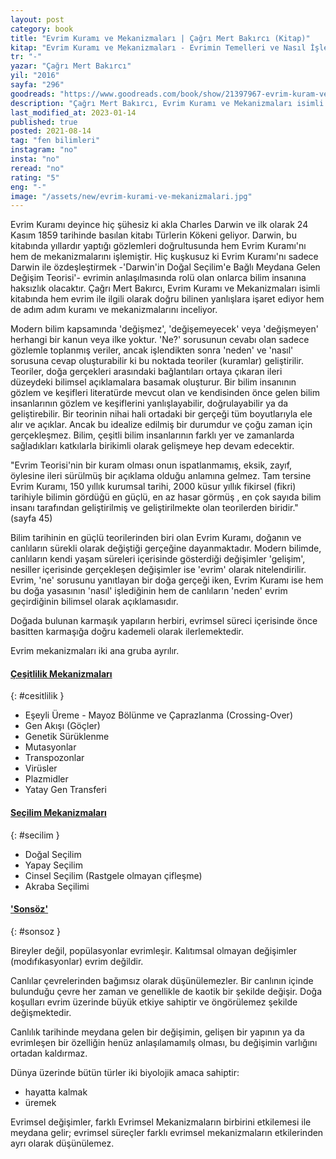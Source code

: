 ```yaml
---
layout: post
category: book
title: "Evrim Kuramı ve Mekanizmaları | Çağrı Mert Bakırcı (Kitap)"
kitap: "Evrim Kuramı ve Mekanizmaları - Evrimin Temelleri ve Nasıl İşlediği Üzerine"
tr: "-"
yazar: "Çağrı Mert Bakırcı"
yil: "2016"
sayfa: "296"
goodreads: "https://www.goodreads.com/book/show/21397967-evrim-kuram-ve-mekanizmalar"
description: "Çağrı Mert Bakırcı, Evrim Kuramı ve Mekanizmaları isimli kitabında hem evrim ile ilgili olarak doğru bilinen yanlışlara işaret ediyor hem de adım adım kuramı ve mekanizmalarını inceliyor."
last_modified_at: 2023-01-14
published: true
posted: 2021-08-14
tag: "fen bilimleri"
instagram: "no"
insta: "no"
reread: "no"
rating: "5"
eng: "-"
image: "/assets/new/evrim-kurami-ve-mekanizmalari.jpg"
---
```


Evrim Kuramı deyince hiç şühesiz ki akla Charles Darwin ve ilk olarak 24 Kasım 1859 tarihinde basılan kitabı Türlerin Kökeni geliyor. Darwin, bu kitabında yıllardır yaptığı gözlemleri doğrultusunda hem Evrim Kuramı'nı hem de mekanizmalarını işlemiştir. Hiç kuşkusuz ki Evrim Kuramı'nı sadece Darwin ile özdeşleştirmek -'Darwin'in Doğal Seçilim'e Bağlı Meydana Gelen Değişim Teorisi'- evrimin anlaşılmasında rolü olan onlarca bilim insanına haksızlık olacaktır. Çağrı Mert Bakırcı, Evrim Kuramı ve Mekanizmaları isimli kitabında hem evrim ile ilgili olarak doğru bilinen yanlışlara işaret ediyor hem de adım adım kuramı ve mekanizmalarını inceliyor.

Modern bilim kapsamında 'değişmez', 'değişemeyecek' veya 'değişmeyen' herhangi bir kanun veya ilke yoktur. 'Ne?' sorusunun cevabı olan sadece gözlemle toplanmış veriler, ancak işlendikten sonra 'neden' ve 'nasıl' sorusuna cevap oluşturabilir ki bu noktada teoriler (kuramlar) geliştirilir. Teoriler, doğa gerçekleri arasındaki bağlantıları ortaya çıkaran ileri düzeydeki bilimsel açıklamalara basamak oluşturur. Bir bilim insanının gözlem ve keşifleri literatürde mevcut olan ve kendisinden önce gelen bilim insanlarının gözlem ve keşiflerini yanlışlayabilir, doğrulayabilir ya da geliştirebilir. Bir teorinin nihai hali ortadaki bir gerçeği tüm boyutlarıyla ele alır ve açıklar. Ancak bu idealize edilmiş bir durumdur ve çoğu zaman için gerçekleşmez. Bilim, çeşitli bilim insanlarının farklı yer ve zamanlarda sağladıkları katkılarla birikimli olarak gelişmeye hep devam edecektir. 

"Evrim Teorisi'nin bir kuram olması onun ispatlanmamış, eksik, zayıf, öylesine ileri sürülmüş bir açıklama olduğu anlamına gelmez. Tam tersine Evrim Kuramı, 150 yıllık kurumsal tarihi, 2000 küsur yıllık fikirsel (fikri) tarihiyle bilimin gördüğü en güçlü, en az hasar görmüş , en çok sayıda bilim insanı tarafından geliştirilmiş ve geliştirilmekte olan teorilerden biridir." (sayfa 45)

Bilim tarihinin en güçlü teorilerinden biri olan Evrim Kuramı, doğanın ve canlıların sürekli olarak değiştiği gerçeğine dayanmaktadır. Modern bilimde, canlıların kendi yaşam süreleri içerisinde gösterdiği değişimler 'gelişim', nesiller içerisinde gerçekleşen değişimler ise 'evrim' olarak nitelendirilir. Evrim, 'ne' sorusunu yanıtlayan bir doğa gerçeği iken, Evrim Kuramı ise hem bu doğa yasasının 'nasıl' işlediğinin hem de canlıların 'neden' evrim geçirdiğinin bilimsel olarak açıklamasıdır.

Doğada  bulunan karmaşık yapıların herbiri, evrimsel süreci içerisinde önce basitten karmaşığa doğru kademeli olarak ilerlemektedir.

Evrim mekanizmaları iki ana gruba ayrılır.

#### [Çeşitlilik Mekanizmaları](#cesitlilik)
{: #cesitlilik }

- Eşeyli Üreme - Mayoz Bölünme ve Çaprazlanma (Crossing-Over)
- Gen Akışı (Göçler)
- Genetik Sürüklenme
- Mutasyonlar
- Transpozonlar
- Virüsler
- Plazmidler
- Yatay Gen Transferi

#### [Seçilim Mekanizmaları](#secilim)
{: #secilim }

- Doğal Seçilim
- Yapay Seçilim
- Cinsel Seçilim (Rastgele olmayan çifleşme)
- Akraba Seçilimi

#### ['Sonsöz'](#sonsoz)
{: #sonsoz }

Bireyler değil, popülasyonlar evrimleşir. Kalıtımsal olmayan değişimler (modıfıkasyonlar) evrim değildir.

Canlılar çevrelerinden bağımsız olarak düşünülemezler. Bir canlının içinde bulunduğu çevre her zaman ve genellikle de kaotik bir şekilde değişir. Doğa koşulları evrim üzerinde büyük etkiye sahiptir ve öngörülemez şekilde değişmektedir. 

Canlılık tarihinde meydana gelen bir değişimin, gelişen bir yapının ya da evrimleşen bir özelliğin henüz anlaşılamamılş olması, bu değişimin varlığını ortadan kaldırmaz.

Dünya üzerinde bütün türler iki biyolojik amaca sahiptir:
- hayatta kalmak
- üremek

Evrimsel değişimler, farklı Evrimsel Mekanizmaların birbirini etkilemesi ile meydana gelir; evrimsel süreçler farklı evrimsel mekanizmaların etkilerinden ayrı olarak düşünülemez.


